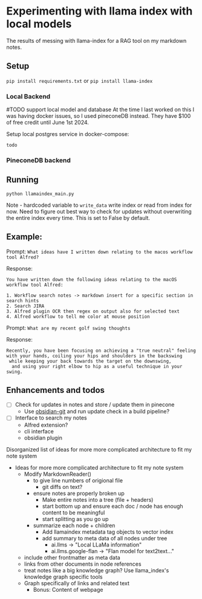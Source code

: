 # Experimenting with llama index with local models
The results of messing with llama-index for a RAG tool on my markdown notes. 

## Setup
`pip install requirements.txt` or `pip install llama-index`

### Local Backend
#TODO support local model and database
At the time I last worked on this I was having docker issues, so I used pineconeDB instead. They have $100 of free credit until June 1st 2024.

Setup local postgres service in docker-compose:
```
todo
```
### PineconeDB backend

## Running

`python llamaindex_main.py`

Note - hardcoded variable to `write_data` write index or read from index for now. Need to figure out best way to check for updates without overwriting the entire index every time. This is set to False by default.

## Example:
Prompt: `What ideas have I written down relating to the macos workflow tool Alfred?`

Response: 
```
You have written down the following ideas relating to the macOS workflow tool Alfred:

1. Workflow search notes -> markdown insert for a specific section in search hints
2. Search JIRA
3. Alfred plugin OCR then regex on output also for selected text
4. Alfred workflow to tell me color at mouse position
```

Prompt: `What are my recent golf swing thoughts`

Response:
```
Recently, you have been focusing on achieving a "true neutral" feeling 
with your hands, coiling your hips and shoulders in the backswing
 while keeping your back towards the target on the downswing,
  and using your right elbow to hip as a useful technique in your swing.
```

## Enhancements and todos

- [ ] Check for updates in notes and store / update them in pinecone
    - Use [obsidian-git](https://github.com/denolehov/obsidian-git) and run update check in a build pipeline?
- [ ] Interface to search my notes
    - Alfred extension?
    - cli interface
    - obsidian plugin

Disorganized list of ideas for more more complicated architecture to fit my note system 
- Ideas for more more complicated architecture to fit my note system 
    - Modify MarkdownReader() 
        - to give line numbers of origional file
            - git diffs on text?
        - ensure notes are properly broken up
            - Make entire notes into a tree (file + headers) 
            - start bottom up and ensure each doc / node has enough content to be meaningful
            - start splitting as you go up
        - summarize each node + children
            - Add  llamaindex metadata tag objects to vector index
            - add summary to meta data of all nodes under tree
                - ai.llms -> "Local LLaMa information"
                - ai.llms.google-flan -> "Flan model for text2text..."
    - include other frontmatter as meta data
    - links from other documents in node references
    - treat notes like a big knowledge graph? Use llama_index's knowledge graph specific tools
    - Graph specifically of links and related text 
        - Bonus: Content of webpage
